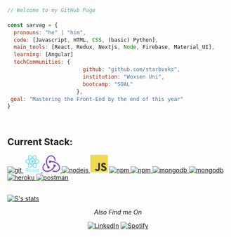 <!--
- 🔭 I’m currently working on perfecting backend skills 
- 🌱 I’m currently learning everythi
- 👯 I’m looking to collaborate on ..
- 🤔 I’m looking for help with .
- 💬 Ask me about .
- 📫 How to reach me: .
- 😄 Pronouns: .
- ⚡ Fun fact: .
-->

```javascript
// Welcome to my GitHub Page

const sarvag = {
  pronouns: "he" | "him",
  code: [Javascript, HTML, CSS, (basic) Python],
  main_tools: [React, Redux, Nextjs, Node, Firebase, Material_UI],
  learning: [Angular]
  techCommunities: {
                        github: "github.com/starbvuks",
                        institution: "Woxsen Uni",
                        bootcamp: "SOAL"
                      },
 goal: "Mastering the Front-End by the end of this year"
}
```
<br />

<h2>Current Stack:</h2>

<p align="left">
  <a href="https://git-scm.com/" target="_blank"> <img src="https://www.vectorlogo.zone/logos/git-scm/git-scm-icon.svg" alt="git" width="40" height="40"/> </a>
  <a href="https://reactjs.org/" target="_blank"> <img src="https://raw.githubusercontent.com/devicons/devicon/master/icons/react/react-original-wordmark.svg" alt="react" width="40" height="40"/>
  <a href="https://redux.js.org" target="_blank"> <img src="https://raw.githubusercontent.com/devicons/devicon/master/icons/redux/redux-original.svg" alt="redux" width="40" height="40"/> </a>
  <a href="https://nodejs.org" target="_blank"> <img src="https://cdn4.iconfinder.com/data/icons/logos-and-brands/512/233_Node_Js_logo-512.png" alt="nodejs" width="40" height="40"/> </a>
  <img src="https://raw.githubusercontent.com/github/explore/80688e429a7d4ef2fca1e82350fe8e3517d3494d/topics/javascript/javascript.png" alt="js" width="40" height="40"/>
  <a href="https://npmjs.org" target="_blank"> <img src="https://www.vectorlogo.zone/logos/npmjs/npmjs-icon.svg" alt="npm" width="40" height="40"/> </a>
  <a href="https://styled-components.com/" target="_blank"> <img src="https://styled-components.com/logo.png" alt="npm" width="40" height="40"/> </a>
  <a href="https://www.mongodb.com/" target="_blank"> <img src="https://www.vectorlogo.zone/logos/mongodb/mongodb-icon.svg" alt="mongodb" width="40" height="40"/> </a> 
  <a href="https://firebase.google.com/" target="_blank"> <img src="https://firebase.google.com/downloads/brand-guidelines/SVG/logo-logomark.svg" alt="mongodb" width="40" height="40"/> </a> 
  <a href="https://heroku.com" target="_blank"> <img src="https://www.vectorlogo.zone/logos/heroku/heroku-icon.svg" alt="heroku" width="40" height="40"/> </a> 
  <a href="https://postman.com" target="_blank"> <img src="https://www.vectorlogo.zone/logos/getpostman/getpostman-icon.svg" alt="postman" width="40" height="40"/> </a>
<!--
<a href="https://getbootstrap.com" target="_blank"> <img src="https://raw.githubusercontent.com/devicons/devicon/master/icons/bootstrap/bootstrap-plain-wordmark.svg" alt="bootstrap" width="40" height="40"/> </a>
<a href="https://redis.io" target="_blank"> <img src="https://raw.githubusercontent.com/devicons/devicon/master/icons/redis/redis-original-wordmark.svg" alt="redis" width="40" height="40"/> </a>
<a href="https://expressjs.com" target="_blank"> <img src="https://www.vectorlogo.zone/logos/expressjs/expressjs-icon.svg" alt="express" width="40" height="40"/> </a>
<a href="https://sass-lang.com/" target="_blank"> <img src="https://sass-lang.com/assets/img/logos/logo-b6e1ef6e.svg" alt="sass" width="40" height="40"/> </a>
<a href="https://www.docker.com" target="_blank"> <img src="https://www.docker.com/sites/default/files/d8/2019-07/Moby-logo.png" alt="docker" width="40" height="40"/> </a>
-->
    
 <br />
  <br />

  
[![S's stats](https://github-readme-stats.vercel.app/api?username=starbvuks&count_private=true&theme=dracula&show_icons=true)](https://www.youtube.com/watch?v=dQw4w9WgXcQ)

  
 <div align="center">
   
   <i>Also Find me On</i><br>
  
   <a href="https://www.linkedin.com/in/sarvag-kalari-000346000/" target="_blank"><img src="https://img.shields.io/badge/LinkedIn-%230077B5.svg?&style=flat-square&logo=linkedin&logoColor=white" alt="LinkedIn"></a>
  <a href="https://open.spotify.com/user/nl8l3a15fcwt16ziq91rp82eq?si=8350bf9e28684985" target="_blank"><img src="https://img.shields.io/badge/Spotify-%231ED760.svg?&style=flat-square&logo=spotify&logoColor=white" alt="Spotify"></a>

   </div>


